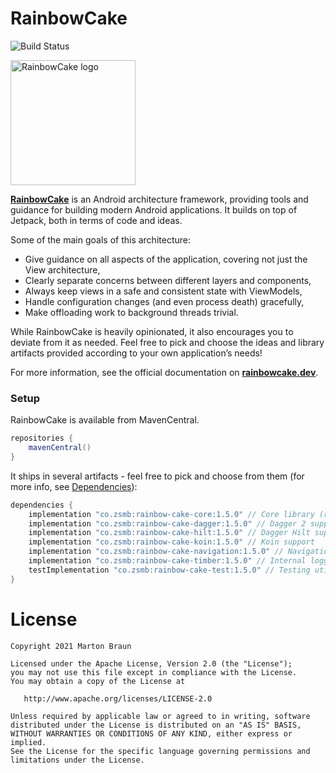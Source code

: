 # RainbowCake

![Build Status](https://github.com/rainbowcake/rainbowcake/workflows/Build%20and%20test/badge.svg)

<img src="/docs/icon.png" alt="RainbowCake logo" width="200" height="200" />

[**RainbowCake**](https://rainbowcake.dev/) is an Android architecture framework, providing tools and guidance for building modern Android applications. It builds on top of Jetpack, both in terms of code and ideas.

Some of the main goals of this architecture:

- Give guidance on all aspects of the application, covering not just the View architecture,
- Clearly separate concerns between different layers and components,
- Always keep views in a safe and consistent state with ViewModels,
- Handle configuration changes (and even process death) gracefully,
- Make offloading work to background threads trivial.


While RainbowCake is heavily opinionated, it also encourages you to deviate from it as needed. Feel free to pick and choose the ideas and library artifacts provided according to your own application’s needs!

For more information, see the official documentation on [**rainbowcake.dev**](https://rainbowcake.dev/).

### Setup

RainbowCake is available from MavenCentral.

```groovy
repositories {
    mavenCentral()
}
```

It ships in several artifacts - feel free to pick and choose from them (for more info, see [Dependencies](https://rainbowcake.dev/getting-started/dependencies/)):

```groovy
dependencies {
    implementation "co.zsmb:rainbow-cake-core:1.5.0" // Core library (required)
    implementation "co.zsmb:rainbow-cake-dagger:1.5.0" // Dagger 2 support
    implementation "co.zsmb:rainbow-cake-hilt:1.5.0" // Dagger Hilt support
    implementation "co.zsmb:rainbow-cake-koin:1.5.0" // Koin support
    implementation "co.zsmb:rainbow-cake-navigation:1.5.0" // Navigation features
    implementation "co.zsmb:rainbow-cake-timber:1.5.0" // Internal logging through Timber
    testImplementation "co.zsmb:rainbow-cake-test:1.5.0" // Testing utilities
}
```

# License

    Copyright 2021 Marton Braun

    Licensed under the Apache License, Version 2.0 (the "License");
    you may not use this file except in compliance with the License.
    You may obtain a copy of the License at

       http://www.apache.org/licenses/LICENSE-2.0

    Unless required by applicable law or agreed to in writing, software
    distributed under the License is distributed on an "AS IS" BASIS,
    WITHOUT WARRANTIES OR CONDITIONS OF ANY KIND, either express or implied.
    See the License for the specific language governing permissions and
    limitations under the License.
